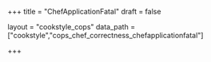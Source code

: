 +++
title = "ChefApplicationFatal"
draft = false

layout = "cookstyle_cops"
data_path = ["cookstyle","cops_chef_correctness_chefapplicationfatal"]

+++

<!-- The content of this page is automatically generated from the
cops_chef_correctness_chefapplicationfatal.yml file in github.com/chef/cookstyle/blob/main/docs-chef-io/data/cookstyle/. -->
